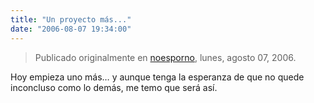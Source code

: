 ```yaml
---
title: "Un proyecto más..."
date: "2006-08-07 19:34:00"
---
```


> Publicado originalmente en [noesporno](/noesporno), lunes, agosto 07, 2006.

Hoy empieza uno más… y aunque tenga la esperanza de que no quede inconcluso como lo demás, me temo que será así.